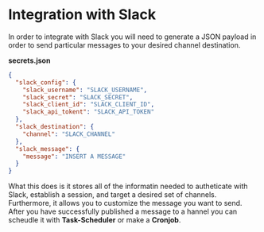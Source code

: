 # Integration with Slack 
In order to integrate with Slack you will need to generate a JSON payload in order to send particular messages to your desired channel destination. 

**secrets.json**
```json
{
  "slack_config": {
    "slack_username": "SLACK_USERNAME",
    "slack_secret": "SLACK_SECRET",
    "slack_client_id": "SLACK_CLIENT_ID",
    "slack_api_tokent": "SLACK_API_TOKEN"
  },
  "slack_destination": {
    "channel": "SLACK_CHANNEL"
  },
  "slack_message": {
    "message": "INSERT A MESSAGE"
  }
}
```

What this does is it stores all of the informatin needed to autheticate with Slack, establish a session, and target a desired set of channels. 
Furthermore, it allows you to customize the message you want to send. 
After you have successfully published a message to a hannel you can scheudle it with **Task-Scheduler** or make a **Cronjob**.
